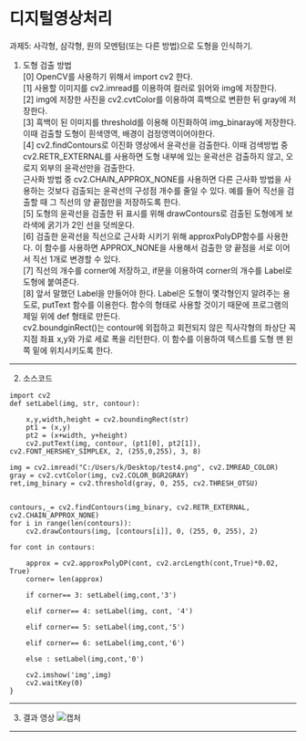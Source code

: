 디지털영상처리
=============
과제5: 사각형, 삼각형, 원의 모멘텀(또는 다른 방법)으로 도형을 인식하기.  

1. 도형 검출 방법  
[0] OpenCV를 사용하기 위해서 import cv2 한다.   
[1] 사용할 이미지를 cv2.imread를 이용하여 컬러로 읽어와 img에 저장한다.  
[2] img에 저장한 사진을 cv2.cvtColor를 이용하여 흑백으로 변환한 뒤 gray에 저장한다.  
[3] 흑백이 된 이미지를 threshold를 이용해 이진화하여 img_binaray에 저장한다. 이때 검출할 도형이 흰색영역, 배경이 검정영역이어야한다.   
[4]  cv2.findContours로 이진화 영상에서 윤곽선을 검출한다. 이때 검색방법 중 cv2.RETR_EXTERNAL를 사용하면 도형 내부에 있는 윤곽선은 검출하지 않고, 오로지 외부의 윤곽선만을 검출한다.  
근사화 방법 중  cv2.CHAIN_APPROX_NONE를 사용하면 다른 근사화 방법을 사용하는 것보다 검출되는 윤곽선의 구성점 개수를 줄일 수 있다.  예를 들어 직선을 검출할 때 그 직선의 양 끝점만을
저장하도록 한다.  
[5] 도형의 윤곽선을 검출한 뒤 표시를 위해 drawContours로 검출된 도형에게 보라색에 굵기가 2인 선을 덧씌운다.  
[6] 검출한 윤곽선을 직선으로 근사화 시키기 위해 approxPolyDP함수를 사용한다. 이 함수를 사용하면 APPROX_NONE을 사용해서 검출한 양 끝점을 서로 이어서 직선 1개로 변경할 수 있다.  
[7] 직선의 개수를 corner에 저장하고, if문을 이용하여 corner의 개수를 Label로 도형에 붙여준다.  
[8] 앞서 말했던 Label을 만들어야 한다. Label은 도형이 몇각형인지 알려주는 용도로, putText 함수를 이용한다. 함수의 형태로 사용할 것이기 때문에 프로그램의 제일 위에 def 형태로 만든다.  
cv2.boundginRect()는 contour에 외접하고 회전되지 않은 직사각형의 좌상단 꼭지점 좌표 x,y와 가로 세로 폭을 리턴한다. 이 함수를 이용하여 텍스트를 도형 맨 왼쪽 밑에 위치시키도록 한다. 

-------------
2. 소스코드
    
```
import cv2
def setLabel(img, str, contour):
    
    x,y,width,height = cv2.boundingRect(str)
    pt1 = (x,y)
    pt2 = (x+width, y+height)
    cv2.putText(img, contour, (pt1[0], pt2[1]), cv2.FONT_HERSHEY_SIMPLEX, 2, (255,0,255), 3, 8)

img = cv2.imread("C:/Users/k/Desktop/test4.png", cv2.IMREAD_COLOR)
gray = cv2.cvtColor(img, cv2.COLOR_BGR2GRAY)
ret,img_binary = cv2.threshold(gray, 0, 255, cv2.THRESH_OTSU)


contours,_= cv2.findContours(img_binary, cv2.RETR_EXTERNAL, cv2.CHAIN_APPROX_NONE)
for i in range(len(contours)):
    cv2.drawContours(img, [contours[i]], 0, (255, 0, 255), 2)
    
for cont in contours:
    
    approx = cv2.approxPolyDP(cont, cv2.arcLength(cont,True)*0.02, True)
    corner= len(approx)

    if corner== 3: setLabel(img,cont,'3')

    elif corner== 4: setLabel(img, cont, '4')

    elif corner== 5: setLabel(img,cont,'5')

    elif corner== 6: setLabel(img,cont,'6')

    else : setLabel(img,cont,'0')

    cv2.imshow('img',img)
    cv2.waitKey(0)
}
```
-------------
3. 결과 영상
![캡처](https://user-images.githubusercontent.com/50646904/95661596-8d012200-0b6b-11eb-8f8d-c346c06814f0.PNG)
-------------
